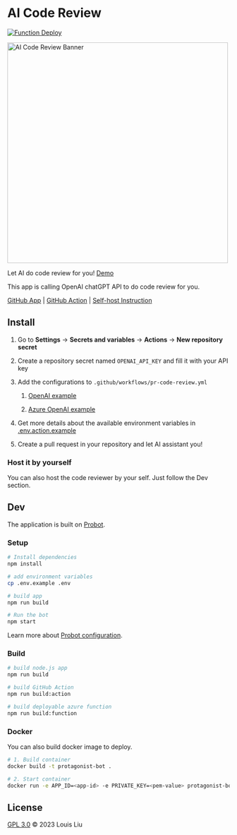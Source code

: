 # AI Code Review

[![Function Deploy](https://github.com/Louis-7/ai-code-review/actions/workflows/main_ai-code-review-gh-app.yml/badge.svg)](https://github.com/Louis-7/ai-code-review/actions/workflows/main_ai-code-review-gh-app.yml)

<img width="500" alt="AI Code Review Banner" src="https://github.com/Louis-7/ai-code-review/assets/12605300/e4a0bfb6-b1f4-4dd5-a2d7-7d68711531e9">

Let AI do code review for you! [Demo](https://github.com/Louis-7/ranking-board/pull/10)

This app is calling OpenAI chatGPT API to do code review for you.

[GitHub App](https://github.com/apps/ai-code-review) | [GitHub Action](https://github.com/marketplace/actions/quick-ai-code-review) | [Self-host Instruction](https://github.com/Louis-7/ai-code-review/tree/main#host-it-by-yourself)

## Install

1. Go to **Settings** -> **Secrets and variables** -> **Actions** -> **New repository secret**

2. Create a repository secret named `OPENAI_API_KEY` and fill it with your API key

3. Add the configurations to `.github/workflows/pr-code-review.yml`

   1. [OpenAI example](https://github.com/Louis-7/ai-code-review/blob/main/examples/open-ai-example.yml)

   2. [Azure OpenAI example](https://github.com/Louis-7/ai-code-review/blob/main/examples/azure-open-ai-example.yml)

4. Get more details about the available environment variables in [.env.action.example](https://github.com/Louis-7/ai-code-review/blob/main/.env.action.example)

5. Create a pull request in your repository and let AI assistant you!

### Host it by yourself

You can also host the code reviewer by your self. Just follow the Dev section.

## Dev

The application is built on [Probot](https://github.com/probot/probot).

### Setup

```sh
# Install dependencies
npm install

# add environment variables
cp .env.example .env

# build app
npm run build

# Run the bot
npm start
```

Learn more about [Probot configuration](https://probot.github.io/docs/configuration/).

### Build

```sh
# build node.js app
npm run build

# build GitHub Action
npm run build:action

# build deployable azure function
npm run build:function
```

### Docker

You can also build docker image to deploy.

```sh
# 1. Build container
docker build -t protagonist-bot .

# 2. Start container
docker run -e APP_ID=<app-id> -e PRIVATE_KEY=<pem-value> protagonist-bot
```

## License

[GPL 3.0](LICENSE) © 2023 Louis Liu
